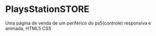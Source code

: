 # PlaysStationSTORE
 Uma página de venda de um periférico do ps5(controle) responsiva e animada, HTML5 CSS 

